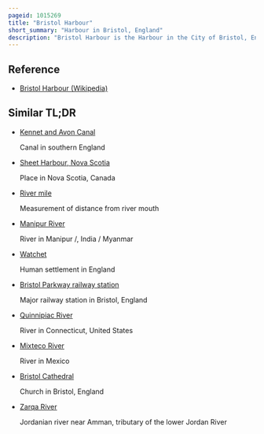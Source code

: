 ```yaml
---
pageid: 1015269
title: "Bristol Harbour"
short_summary: "Harbour in Bristol, England"
description: "Bristol Harbour is the Harbour in the City of Bristol, England. The Area of the Harbour is 70 Acres. It is the former natural River Avon which flows through the City but was made into its current Form in 1809 when the Tide was prevented from going out permanently. A tidal By-Pass was dug for 2 Miles through the Fields of Bedminster for the River, known as the 'River Avon New Cut', 'New Cut', or simply 'the Cut'. It is often called the Floating Harbour as the Water Level remains constant and it is not affected by the State of the Tide on the River in the Avon Gorge, the New Cut or the natural River Southeast of Temple Meads to its Source."
---
```


## Reference

- [Bristol Harbour (Wikipedia)](https://en.wikipedia.org/?curid=1015269)

## Similar TL;DR

- [Kennet and Avon Canal](/tldr/en/kennet-and-avon-canal)

  Canal in southern England

- [Sheet Harbour, Nova Scotia](/tldr/en/sheet-harbour-nova-scotia)

  Place in Nova Scotia, Canada

- [River mile](/tldr/en/river-mile)

  Measurement of distance from river mouth

- [Manipur River](/tldr/en/manipur-river)

  River in Manipur /, India / Myanmar

- [Watchet](/tldr/en/watchet)

  Human settlement in England

- [Bristol Parkway railway station](/tldr/en/bristol-parkway-railway-station)

  Major railway station in Bristol, England

- [Quinnipiac River](/tldr/en/quinnipiac-river)

  River in Connecticut, United States

- [Mixteco River](/tldr/en/mixteco-river)

  River in Mexico

- [Bristol Cathedral](/tldr/en/bristol-cathedral)

  Church in Bristol, England

- [Zarqa River](/tldr/en/zarqa-river)

  Jordanian river near Amman, tributary of the lower Jordan River
